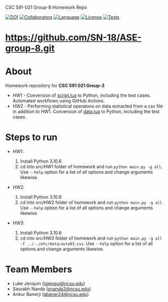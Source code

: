 CSC 591-021 Group-8 Homework Repo

[![DOI](https://zenodo.org/badge/590194021.svg)](https://zenodo.org/badge/latestdoi/590194021)
[![Collaborators](https://img.shields.io/badge/Collaborators-3-purple.svg?style=flat)](https://github.com/SN-18/ASE-group-8/graphs/contributors)
[![Language](https://img.shields.io/badge/Language-Python-orange.svg?style=flat)](https://github.com/SN-18/ASE-group-8/search?q=python)
[![License](https://img.shields.io/badge/License-MIT-blue.svg?style=flat)](https://github.com/SN-18/ASE-group-8/blob/main/LICENSE.md)
[![Tests](https://github.com/SN-18/ASE-group-8/actions/workflows/tests.yml/badge.svg)](https://github.com/SN-18/ASE-group-8/actions/workflows/tests.yml)

# https://github.com/SN-18/ASE-group-8.git
# About
Homework repository for **CSC 591 021 Group-3**<br/>
- HW1 - Conversion of <a href="https://github.com/timm/tested/blob/main/src/script.lua">script.lua</a> to Python, including the test cases. Automated workflows using GitHub Actions.
- HW2 - Performing statistical operatons on data extracted from a csv file in addition to HW1. Conversion of <a href="https://github.com/timm/tested/blob/main/src/data.lua">data.lua</a> to Python, including the test cases.

# Steps to run
- HW1:
  1. Install Python 3.10.6
  2. cd into src/HW1 folder of homework and run ```python main.py -g all```. Use ```--help``` option for a list of all options and change arguments likewise.
- HW2:
  1. Install Python 3.10.6
  2. cd into src/HW2 folder of homework and run ```python main.py -g all```. Use ```--help``` option for a list of all options and change arguments likewise.
  
- HW3:
  1. Install Python 3.10.6
  2. cd into src/HW3 folder of homework and run ```python main.py -g all -f ../../etc/data/auto93.csv```. Use ```--help``` option for a list of all options and change arguments likewise.

# Team Members
 - Luke Jenquin (lgjenqui@ncsu.edu)
 - Saurabh Nanda (snanda2@ncsu.edu)
 - Ankur Banerji (abaner24@ncsu.edu)
